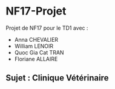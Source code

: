 # NF17-Projet

Projet de NF17 pour le TD1 avec : 
- Anna CHEVALIER
- William LENOIR
- Quoc Gia Cat TRAN 
- Floriane ALLAIRE 

## Sujet : Clinique Vétérinaire 
